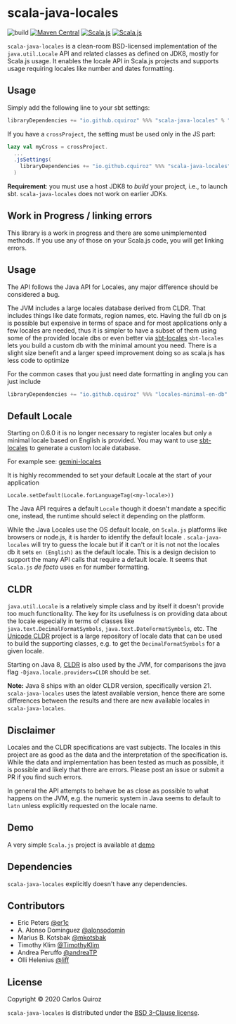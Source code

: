 # scala-java-locales

![build](https://github.com/cquiroz/scala-java-locales/workflows/build/badge.svg)
[![Maven Central](https://maven-badges.herokuapp.com/maven-central/io.github.cquiroz/scala-java-locales_sjs1_2.13/badge.svg)](https://maven-badges.herokuapp.com/maven-central/io.github.cquiroz/scala-java-locales_sjs1_2.13)
[![Scala.js](https://www.scala-js.org/assets/badges/scalajs-1.0.0.svg)](https://www.scala-js.org/)
[![Scala.js](https://www.scala-js.org/assets/badges/scalajs-0.6.29.svg)](https://www.scala-js.org/)

`scala-java-locales` is a clean-room BSD-licensed implementation of the `java.util.Locale` API and related classes as defined on JDK8, mostly for Scala.js usage. It enables the locale API in Scala.js projects and supports usage requiring locales like number and dates formatting.

## Usage

Simply add the following line to your sbt settings:

```scala
libraryDependencies += "io.github.cquiroz" %%% "scala-java-locales" % "1.1.0"
```

If you have a `crossProject`, the setting must be used only in the JS part:

```scala
lazy val myCross = crossProject.
  ...
  .jsSettings(
    libraryDependencies += "io.github.cquiroz" %%% "scala-java-locales" % "1.1.0"
  )
```

**Requirement**: you must use a host JDK8 to _build_ your project, i.e., to
launch sbt. `scala-java-locales` does not work on earlier JDKs.

## Work in Progress / linking errors

This library is a work in progress and there are some unimplemented methods. If you use any of those on your Scala.js code, you will get linking errors.

## Usage

The API follows the Java API for Locales, any major difference should be considered a bug.

The JVM includes a large locales database derived from CLDR. That includes things like date
formats, region names, etc.
Having the full db on js is possible but expensive in terms of space and for most applications
only a few locales are needed, thus it is simpler to have a subset of them using some of the
provided locale dbs or even better via [sbt-locales](http://github.com/cquiroz/sbt-locales)
`sbt-locales` lets you build a custom db with the minimal amount you need. There is a slight
size benefit and a larger speed improvement doing so as scala.js has less code to optimize

For the common cases that you just need date formatting in angling you can just include

```scala
libraryDependencies += "io.github.cquiroz" %%% "locales-minimal-en-db" % "1.1.0"
```

## Default Locale

Starting on 0.6.0 it is no longer necessary to register locales but only a minimal locale based on English is
provided. You may want to use [sbt-locales](https://github.com/cquiroz/sbt-locales) to generate
a custom locale database.

For example see:
[gemini-locales](https://github.com/gemini-hlsw/gemini-locales/)

It is highly recommended to set your default Locale at the start of your application
```
Locale.setDefault(Locale.forLanguageTag(<my-locale>))
```
The Java API requires a default `Locale` though it doesn't mandate a specific one, instead, the runtime should select it depending on the platform.

While the Java Locales use the OS default locale, on `Scala.js` platforms like browsers or node.js, it is harder to identify the default locale . `scala-java-locales` will try to guess the locale but if it can't or it is not not the locales db it sets `en (English)` as the default locale. This is a design decision to support the many API calls that require a default locale. It seems that `Scala.js` _de facto_ uses `en` for number formatting.

## CLDR

`java.util.Locale` is a relatively simple class and by itself it doesn't provide too much functionality. The key for its usefulness is on providing data about the locale especially in terms of classes like `java.text.DecimalFormatSymbols`, `java.text.DateFormatSymbols`, etc. The [Unicode CLDR](http://cldr.unicode.org/) project is a large repository of locale data that can be used to build the supporting classes, e.g. to get the `DecimalFormatSymbols` for a given locale.

Starting on Java 8, [CLDR](https://docs.oracle.com/javase/8/docs/technotes/guides/intl/enhancements.8.html#cldr) is also used by the JVM, for comparisons the java flag `-Djava.locale.providers=CLDR` should be set.

**Note:** Java 8 ships with an older CLDR version, specifically version 21. `scala-java-locales` uses the latest available version, hence there are some differences between the results and there are new available locales in `scala-java-locales`.

## Disclaimer

Locales and the CLDR specifications are vast subjects. The locales in this project are as good as the data and the interpretation of the specification is. While the data and implementation has been tested as much as possible, it is possible and likely that there are errors. Please post an issue or submit a PR if you find such errors.

In general the API attempts to behave be as close as possible to what happens on the JVM, e.g. the numeric system in Java seems to default to `latn` unless explicitly requested on the locale name.

## Demo
A very simple `Scala.js` project is available at [demo](demo)

## Dependencies

`scala-java-locales` explicitly doesn't have any dependencies.

## Contributors

+ Eric Peters [@er1c](https://github.com/er1c)
+ A. Alonso Dominguez [@alonsodomin](https://github.com/alonsodomin)
+ Marius B. Kotsbak [@mkotsbak](https://github.com/mkotsbak)
+ Timothy Klim [@TimothyKlim](https://github.com/TimothyKlim)
+ Andrea Peruffo [@andreaTP](https://github.com/AndreaTP)
+ Olli Helenius [@liff](https://github.com/liff)

## License

Copyright &copy; 2020 Carlos Quiroz

`scala-java-locales` is distributed under the
[BSD 3-Clause license](./LICENSE.txt).
